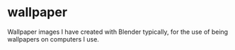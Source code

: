 # wallpaper
Wallpaper images I have created with Blender typically, for the use of being wallpapers on computers I use.
